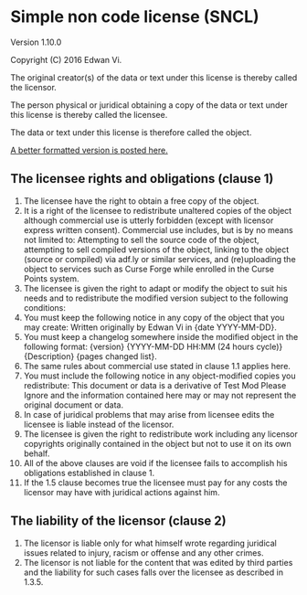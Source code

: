 # Simple non code license (SNCL)

Version 1.10.0

Copyright (C) 2016 Edwan Vi.

The original creator(s) of the data or text under this license is thereby called the licensor.

The person physical or juridical obtaining a copy of the data or text under this license is thereby called the licensee.

The data or text under this license is therefore called the object.

[A better formatted version is posted here.](https://tldrlegal.com/license/simple-non-code-license-%28sncl%29#fulltext)

## The licensee rights and obligations (clause 1)
 1. The licensee have the right to obtain a free copy of the object.
 2. It is a right of the licensee to redistribute unaltered copies of the object although commercial use is utterly forbidden (except with licensor express written consent). Commercial use includes, but is by no means not limited to: Attempting to sell the source code of the object, attempting to sell compiled versions of the object, linking to the object (source or compiled) via adf.ly or similar services, and (re)uploading the object to services such as Curse Forge while enrolled in the Curse Points system.
 3. The licensee is given the right to adapt or modify the object to suit his needs and to redistribute the modified version subject to the following conditions:
  1. You must keep the following notice in any copy of the object that you may create: Written originally by Edwan Vi in {date YYYY-MM-DD}.
  2. You must keep a changelog somewhere inside the modified object in the following format: {version} {YYYY-MM-DD HH:MM (24 hours cycle)} {Description} {pages changed list}.
  3. The same rules about commercial use stated in clause 1.1 applies here.
  4. You must include the following notice in any object-modified copies you redistribute: This document or data is a derivative of Test Mod Please Ignore and the information contained here may or may not represent the original document or data.
  5. In case of juridical problems that may arise from licensee edits the licensee is liable instead of the licensor.
 4. The licensee is given the right to redistribute work including any licensor copyrights originally contained in the object but not to use it on its own behalf.
 5. All of the above clauses are void if the licensee fails to accomplish his obligations established in clause 1.
 6. If the 1.5 clause becomes true the licensee must pay for any costs the licensor may have with juridical actions against him.

## The liability of the licensor (clause 2)
  1. The licensor is liable only for what himself wrote regarding juridical issues related to injury, racism or offense and any other crimes.
  2. The licensor is not liable for the content that was edited by third parties and the liability for such cases falls over the licensee as described in 1.3.5.

